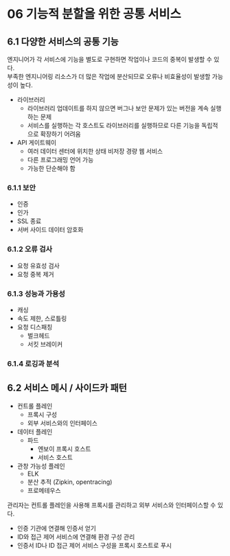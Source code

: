 # 06 기능적 분할을 위한 공통 서비스

## 6.1 다양한 서비스의 공통 기능

엔지니어가 각 서비스에 기능을 별도로 구현하면 작업이나 코드의 중복이 발생할 수 있다.  
부족한 엔지니어링 리소스가 더 많은 작업에 분산되므로 오류나 비효율성이 발생할 가능성이 높다.  

- 라이브러리
  - 라이브러리 업데이트를 하지 않으면 버그나 보안 문제가 있는 버전을 계속 실행하는 문제
  - 서비스를 실행하는 각 호스트도 라이브러리를 실행하므로 다른 기능을 독립적으로 확장하기 어려움
- API 게이트웨이
  - 여러 데이터 센터에 위치한 상태 비저장 경량 웹 서비스
  - 다른 프로그래밍 언어 가능
  - 가능한 단순해야 함

### 6.1.1 보안

- 인증
- 인가
- SSL 종료
- 서버 사이드 데이터 암호화


### 6.1.2 오류 검사

- 요청 유효성 검사
- 요청 중복 제거


### 6.1.3 성능과 가용성

- 캐싱
- 속도 제한, 스로틀링
- 요청 디스패칭
  - 벌크헤드
  - 서킷 브레이커


### 6.1.4 로깅과 분석


## 6.2 서비스 메시 / 사이드카 패턴

- 컨트롤 플레인
  - 프록시 구성
  - 외부 서비스와의 인터페이스
- 데이터 플레인
  - 파드
    - 엔보이 프록시 호스트
    - 서비스 호스트
- 관창 가능성 플레인
  - ELK
  - 분산 추적 (Zipkin, opentracing)
  - 프로메테우스

관리자는 컨트롤 플레인을 사용해 프록시를 관리하고 외부 서비스와 인터페이스할 수 있다.  

- 인증 기관에 연결해 인증서 얻기
- ID와 접근 제어 서비스에 연결해 환경 구성 관리
- 인증서 ID나 ID 접근 제어 서비스 구성을 프록시 호스트로 푸시

